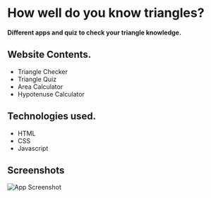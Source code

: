 # How well do you know triangles?

**Different apps and quiz to check your triangle knowledge.**

## Website Contents.

* Triangle Checker
* Triangle Quiz
* Area Calculator
* Hypotenuse Calculator

## Technologies used.

* HTML
* CSS
* Javascript
## Screenshots

![App Screenshot](https://user-images.githubusercontent.com/92932235/188059098-699ebdfd-43bc-4afe-af94-55e271a6b65b.png)
